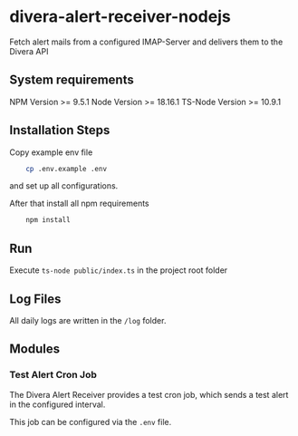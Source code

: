 # divera-alert-receiver-nodejs
Fetch alert mails from a configured IMAP-Server and delivers them to the Divera API

## System requirements
NPM Version >= 9.5.1
Node Version >= 18.16.1
TS-Node Version >= 10.9.1

## Installation Steps
Copy example env file 
```bash
    cp .env.example .env
```
and set up all configurations.

After that install all npm requirements
```bash
    npm install
```

## Run 
Execute `ts-node public/index.ts` in the project root folder

## Log Files
All daily logs are written in the `/log` folder.

## Modules
### Test Alert Cron Job
The Divera Alert Receiver provides a test cron job,
which sends a test alert in the configured interval.

This job can be configured via the `.env` file.